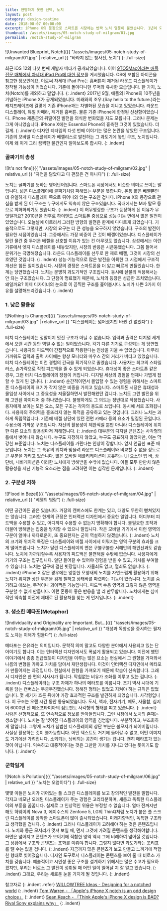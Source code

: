 ```yaml
---
title: 현명하지 못한 선택, 노치
layout: post
category: design-teatime
date: 2018-08-07 00:00:00
excerpt: iPhone X의 등장으로 스마트폰 시장에는 반짝 노치 열풍이 불었습니다. 1년이 되어가는 금, 이 바람은 차갑게 식었습니다. 독선적이고 과도기적인 노치가 왜 문제인지 짚어보도록 하겠습니다.
thumbnail: /assets/images/05-notch-study-of-milgram/01.jpg
permalink: /notch-study-of-milgram
---
```

![Unwanted Blueprint, Notch]({{ "/assets/images/05-notch-study-of-milgram/01.jpg" | relative_url }} "바라지 않는 청사진, 노치")
{: .full-size}

최근 iOS 12의 다섯 번째 개발자 베타가 공개되었습니다. 이어 [9TO5Mac이라는 애플 전문 매체에서 차세대 iPad Pro에 대한 정보](https://9to5mac.com/2018/08/01/ios-12-beta-5-bezel-less-ipad-glyph-leak/)를 게시했습니다. OS에 포함된 아이콘을 참고한 정보인데요, 이로써 차세대 iPad Pro는 홈버튼이 제거된 라운드 디스플레이가 장착될 가능성이 커졌습니다. 기존에 돌아다니던 루머와 유사한 모습입니다. 한 가지, 노치(Notch)를 제외하고 말입니다.
{: .indent}
2017년 9월, 애플의 iPhone의 10주년을 기념하는 iPhone X가 공개되었습니다. 미래와의 조우.(Say hello to the future.)라는 캐치프레이즈에 걸맞게 기존 iPhone과는 차별화된 모습을 지니고 있었습니다. 라운드 디스플레이, 듀얼 카메라, 제거된 홈버튼. 물론 기존 iPhone에 한정된 신선함이었습니다. iPhone 제품군의 뒤떨어진 발전을 의식한 변화였을 지도 모릅니다. 그러나 문제는 그게 아니었습니다. iPhone X에는 Essential Phone의 흉측한 그것이 있었습니다. 더 길게.
{: .indent}
디자인 티타임의 다섯 번째 이야기는 많은 논란을 낳았던 구조입니다. 기존의 모바일 디스플레이가 베젤리스로 발전하는 그 과도기에 놓인 구조, 노치입니다. 이제 왜 이게 그리 끔찍한 물건인지 알아보도록 합시다.
{: .indent}

### 골짜기의 총성

![It's not fine]({{ "/assets/images/05-notch-study-of-milgram/02.jpg" | relative_url }} "자연을 닮았다고 다 괜찮은 건 아니다")
{: .full-size}

노치는 골짜기를 뜻하는 영어단어입니다. 스마트폰 시장에서도 비슷한 의미로 쓰이는 말입니다. 넓은 디스플레이에 골짜기처럼 파해있는 부분을 뜻합니다. 온통 얇은 베젤뿐인데 유일하게 디스플레이 쪽으로 튀어나와 있는 구조인 겁니다. iPhone X의 등장으로 관심을 받게 된 이 구조는 누구에게도 익숙지 않은 구조였습니다. 국내에서는 M자 탈모 등으로 희화화되기도 했습니다.
{: .indent}
이 허무맹랑한 구조가 등장하게 된 이유가 무엇일까요? 2010년을 전후로 하이엔드 스마트폰 중심으로 성능·기능 면에서 많은 발전이 있었습니다. 오늘날에 이르러서 그러한 방향의 발전은 한계에 다다르게 되었습니다. 기술적으로도 그렇지만, 시장의 요구는 더 큰 성능을 요구하지 않았습니다. 구조의 발전이 필요한 시점이었습니다. 그중에서도 가장 비중이 큰 것이 베젤이었습니다. 디스플레이가 달린 물건 중 두꺼운 베젤을 선호할 이유가 있는 건 아무것도 없습니다. 삼성에서는 이런 기류에서 엣지 디스플레이를 내놓았지만, 시장의 반응은 시큰둥했습니다. 그쯤 들어서 분위기는 극명해졌습니다. 라운드 디스플레이를 선두로 한 제로 베젤, 그것이 시장의 선호였던 것입니다.
{: .indent}
성능·기능적으로 많은 발전을 이륙한 그 시점에서 구조적 개선은 힘든 일이었습니다. 시장의 경쟁은 스마트폰을 더 얇고 빠르게 만들었습니다. 한계는 당연했습니다. 노치는 분명히 과도기적인 구조입니다. 동시에 섣불리 적용해서는 안 되는 구조였습니다. 그 단점이 명료했기 때문에, 노치의 등장은 성급한 조치였습니다. 왜일까요? 이제 디자이너의 눈으로 이 끔찍한 구조를 훑어봅시다. 노치가 나쁜 3가지 이유를 설명해드리겠습니다.
{: .indent}

### 1. 낮은 활용성

![Nothing is Changed]({{ "/assets/images/05-notch-study-of-milgram/03.jpg" | relative_url }} "디스플레이는 넓어졌지만 바뀐 건 없었다")
{: .full-size}

터치 디스플레이는 정말이지 멋진 구조가 아닐 수 없습니다. 입력과 출력은 디지털 세계에서 오랜 시간 동안 엮일 수 없는 일이었습니다. 각기 다른 기기로 구성되는 게 당연했습니다. 사용자의 피드백이 간접적으로 작용한다는 인상을 지울 수 없었습니다. 아무리 가까워도 입력과 출력 사이에는 항상 모니터와 마우스 간의 거리가 버티고 있었습니다. 터치 디스플레이는 이런 경험의 간극을 획기적으로 줄였습니다. 사용자는 최고의 스타일러스, 손가락으로 직접 피드백을 줄 수 있게 되었습니다. 휴대성이 좋은 스마트폰 같은 경우, 그런 터치 디스플레이의 장점이 커집니다. 디지털 세상의 경험을 언제나 가볍게 접할 수 있게 된 겁니다.
{: .indent}
순간적이면서 몰입할 수 있는 경험을 위해서는 스마트폰 디스플레이의 크기가 작지 않은 비중을 가지고 있습니다. 스마트폰 시장은 휴대성과 몰입성 사이에서 그 중요성을 저울질하면서 발전해왔던 겁니다. 노치도 그런 발전을 위해 고안된 아이디어 중 하나였습니다. 불행하게도 그 의도는 정반대로 작용했습니다. 사용자에게 보이는 모든 요소, 모든 구조는 각자의 용도로 쓰입니다. 동시에 서로 조화됩니다. 사용자의 주의력을 흩뜨리지 않는 목적을 공유하고 있는 것입니다. 그러나 노치는 과하게 독립적입니다. 기존에 베젤 상단에 있던 전면 카메라 등의 요소가 밀집된 곳입니다. 수용소에 가까운 구조입니다. 자신의 활용성이 제한적일 뿐만 아니라 디스플레이에 위치한 다른 요소의 활용성마저 저해합니다.
{: .indent}
대부분의 디지털 콘텐츠는 사각형의 틀에서 벗어나지 않습니다. 누구도 지정하지 않았고, 누구도 공표하지 않았지만, 이는 막강한 표준입니다. 노치는 디스플레이를 가린다는 인상이 강합니다. 앞서 언급한 표준 때문입니다. 노치는 그 특유의 위치와 맞물려 라운드 디스플레이와 비교할 수 없을 정도로 큰 부분을 가리고 있습니다. 많은 모바일 애플리케이션이 공유하는 UI 요소인 앱 바, 상단바, 내비게이션은 이러한 노치에게 방해받을 수밖에 없습니다. 이들 모두 만만치 않은 활용성을 지닌 기능적 요소라는 점을 고려하면 이는 심각한 문제입니다.
{: .indent}

### 2. 구분성 저하

![Flood in Bezel]({{ "/assets/images/05-notch-study-of-milgram/04.jpg" | relative_url }} "베젤의 범람")
{: .full-size}

어떤 공간이든 끝은 있습니다. 거장의 캔버스에도 한계는 있고, 대양도 무한히 뻗쳐있지는 않습니다. 그러한 한계의 규정은 인터랙션 디자인에서 중요한 일입니다. 어디부터 피드백을 수용할 수 있고, 어디까지 수용할 수 없는지 명확해야 합니다. 불필요한 조작과 더불어 방해받는 집중을 방지할 수 있으니 말입니다. 작은 모바일 기기에서 이런 영역의 구분이 얼마나 까다로운지, 또 중요한지는 굳이 역설하지 않겠습니다.
{: .indent}
노치의 크기와 위치적 특징은 디스플레이와 베젤 사이에서 이뤄지는 영역 구분의 효과를 크게 떨어뜨립니다. 노치가 달린 디스플레이의 면은 구불구불한 서해안의 해안선과도 같습니다. 노치에 가까워질수록 사용자의 피드백은 불편해질 수밖에 없습니다. 사용자에게 기기의 구조는 입구입니다. 일단 들어갈 수 있어야 경험을 받을 수 있고, 가치를 부여할 수 있습니다. 노치는 입구에 걸친 빗장입니다. 자물쇠도 없고, 열쇠도 없습니다.
{: .indent}
iPhone X 같은 경우에는 엉뚱한 모양새의 노치를 자연스럽게 활용하기 위해 노치가 위치한 상단 부분을 검게 칠하고 상태바를 마련하는 기능이 있습니다. 노치를 숨기려고 애쓰는, 무척이나 괴이쩍은 기능입니다. 피드백 수용 영역과 그렇지 않은 영역을 구분할 수 없게 만듭니다. 이런 혼동이 좋은 반응을 낼 리 만무합니다. 노치에게는 심미적인 익숙함 이전에 제대로 된 활용처를 찾는 게 먼저입니다.
{: .indent}

### 3. 생소한 메타포(Metaphor)

![Individuality and Originality are Important. But…]({{ "/assets/images/05-notch-study-of-milgram/05.jpg" | relative_url }} "개성과 독창성을 중시하는 필자도 노치는 이해가 힘들다")
{: .full-size}

메타포는 은유라는 의미입니다. 문학적 의미 말고도 다양한 분야에서 사용되고 있는 단어이기도 합니다. 이는 인터랙션 디자인에서도 폭넓게 활용되고 있습니다. 이전에 했던 이야기에서 종종 언급했듯이 디자인을 이루는 많은 요소는 현실에서 그 원형을 가져와서 나름의 변형을 가하고 가치를 담아서 재탄생됩니다. 이것이 인터랙션 디자인에서 메타포가 만들어지는 과정입니다. 현실에서 원형을 가져오기 때문에 학습이 신속합니다. 그래서 디자인은 한 편의 서사시가 됩니다. 막힘없는 비유가 조화를 이루고 있는 겁니다.
{: .indent}
디스플레이라는 구조 자체가 하나의 메타포를 이룹니다. 초기 역사 시대에 기록을 담는 캔버스는 무궁무진했습니다. 정해진 형태는 없었고 지켜야 하는 규칙은 없었습니다. 몇 세기가 흐른 뒤에야 가장 효과적인 구조를 발견하게 되었습니다. 사각형입니다. 이 구조는 오랜 시간 동안 통용되었습니다. 도서, 액자, 전자기기, 메모, 사물함, 심지어 6000년 전 메소포타미아의 점토판도 사각형의 형태를 띠고 있습니다.
{: .indent}
사람은 선형적으로, 또 연속적으로 정보를 받아들입니다. 그런 시점에서 노치의 존재는 생소합니다. 노치는 잘 빚어진 디스플레이의 영역을 침범합니다. 부분적이고, 부조화하게 말입니다. 그렇게 노치가 침범한 디스플레이의 상단 부분은 불모지가 되어버립니다. 사실상 활용하는 것이 불가능합니다. 어떤 텍스트도 거기에 들어갈 수 없고, 어떤 이미지도 거기에선 가려집니다. 소외되는, 낭비되는 공간이 생기는 겁니다. 괜히 메타포가 있는 것이 아닙니다. 익숙하고 대중적이다는 것은 그만한 가치를 지니고 있다는 뜻이기도 합니다.
{: .indent}

### 군학일계

![Notch is Pollution]({{ "/assets/images/05-notch-study-of-milgram/06.jpg" | relative_url }} "노치는 오염이다")
{: .full-size}

몇몇 이들은 노치가 끼어있는 풀 스크린 디스플레이를 보고 창의적인 발전을 말합니다. 각지고 네모난 오래된 디스플레이가 주는 경험은 고리타분하며, 새롭고 독특한 디스플레이의 부흥을 꿈꿉니다. 실제로 그 인상적인 위용은 부정할 수 없습니다. 얼마 전까지만 해도 하웨이의 Nova 3, 에이수스의 Zenfone 5, LG의 ThinQ처럼 노치가 붙은 풀 스크린 디스플레이를 장착한 스마트폰이 많이 출시되었습니다. 미래지향적인, 독특한 구조라고 생각했을 겁니다.
{: .indent}
그러나 디스플레이가 고려해야 하는 것은 콘텐츠입니다. 노치와 동근 모서리가 멋져 보일 때, 먼저 그것에 가려질 콘텐츠를 생각해야합니다. 화면은 넓어지고 콘텐츠가 보이기에 적합한 영역 역시 그에 비례하여 넓어질 것입니다. 그 상황에서 구조와 콘텐츠는 조화를 이뤄야 합니다. 그렇지 않다면 과도기라는 꼬리표를 뗄 수는 없을 겁니다.
{: .indent}
지금까지 많은 콘텐츠가 보고 만들고 느끼기에 적합한 형태로 빚어졌습니다. 디자인 도구로서 디스플레이는 콘텐츠를 보여 줄 때 비로소 가치를 갖습니다. 예술적이고 시인성 좋은 구조를 설계하기 위헤서는 많은 수고가 필요하겠지만, 우리는 비로소 그 발전이 성취될 때 어떤 일이 일어날 지 잘 알고 있습니다.
{: .indent}
그래요, 우리는 새로운 눈을 가지게 될 것입니다.
{: .indent}

참고자료
{: .indent .refer}
[WILLOWTREE Ideas - Designing for a notched world](https://willowtreeapps.com/ideas/designing-for-a-notched-world)
{: .indent}
[Tom Warren - 「Apple's iPhone X notch is an odd design choice」](https://www.theverge.com/2017/9/14/16306298/apple-iphone-x-screen-notch)
{: .indent}
[Sean Keach - 「Think Apple's iPhone X design is BAD? Rival Sony explains why」](https://www.thesun.co.uk/tech/5699534/apple-iphone-x-design-review-sony/)
{: .indent}